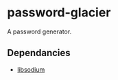 # password-glacier
A password generator. 

## Dependancies
 - <a target="_blank" href="https://github.com/jedisct1/libsodium">libsodium</a>

